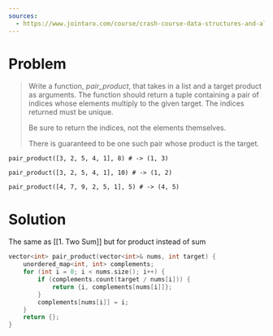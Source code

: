 ```yaml
---
sources:
  - https://www.jointaro.com/course/crash-course-data-structures-and-algorithms-concepts/pair-product-approach/
---
```

# Problem

> Write a function, _pair_product_, that takes in a list and a target product as arguments. The function should return a tuple containing a pair of indices whose elements multiply to the given target. The indices returned must be unique.
> 
> Be sure to return the indices, not the elements themselves.
> 
> There is guaranteed to be one such pair whose product is the target.

```
pair_product([3, 2, 5, 4, 1], 8) # -> (1, 3)
```

```
pair_product([3, 2, 5, 4, 1], 10) # -> (1, 2)
```

```
pair_product([4, 7, 9, 2, 5, 1], 5) # -> (4, 5)
```
# Solution

The same as [[1. Two Sum]] but for product instead of sum

```cpp
vector<int> pair_product(vector<int>& nums, int target) {
	unordered_map<int, int> complements;
	for (int i = 0; i < nums.size(); i++) {
		if (complements.count(target / nums[i])) {
			return {i, complements[nums[i]]};
		}
		complements[nums[i]] = i;
	}
	return {};
}
```